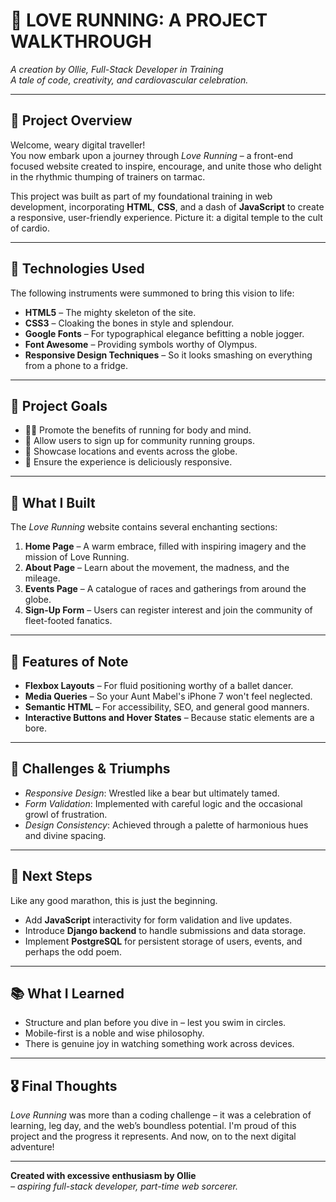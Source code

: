 # 💖 LOVE RUNNING: A PROJECT WALKTHROUGH

_A creation by Ollie, Full-Stack Developer in Training_  
*A tale of code, creativity, and cardiovascular celebration.*

---

## 🏁 Project Overview

Welcome, weary digital traveller!  
You now embark upon a journey through _Love Running_ – a front-end focused website created to inspire, encourage, and unite those who delight in the rhythmic thumping of trainers on tarmac.

This project was built as part of my foundational training in web development, incorporating **HTML**, **CSS**, and a dash of **JavaScript** to create a responsive, user-friendly experience. Picture it: a digital temple to the cult of cardio.

---

## 🧱 Technologies Used

The following instruments were summoned to bring this vision to life:

- **HTML5** – The mighty skeleton of the site.
- **CSS3** – Cloaking the bones in style and splendour.
- **Google Fonts** – For typographical elegance befitting a noble jogger.
- **Font Awesome** – Providing symbols worthy of Olympus.
- **Responsive Design Techniques** – So it looks smashing on everything from a phone to a fridge.

---

## 📜 Project Goals

- 🏃‍♂️ Promote the benefits of running for body and mind.
- 💌 Allow users to sign up for community running groups.
- 📍 Showcase locations and events across the globe.
- 📱 Ensure the experience is deliciously responsive.

---

## 🔨 What I Built

The *Love Running* website contains several enchanting sections:

1. **Home Page** – A warm embrace, filled with inspiring imagery and the mission of Love Running.
2. **About Page** – Learn about the movement, the madness, and the mileage.
3. **Events Page** – A catalogue of races and gatherings from around the globe.
4. **Sign-Up Form** – Users can register interest and join the community of fleet-footed fanatics.

---

## 📸 Features of Note

- **Flexbox Layouts** – For fluid positioning worthy of a ballet dancer.
- **Media Queries** – So your Aunt Mabel's iPhone 7 won't feel neglected.
- **Semantic HTML** – For accessibility, SEO, and general good manners.
- **Interactive Buttons and Hover States** – Because static elements are a bore.

---

## 🧪 Challenges & Triumphs

- *Responsive Design*: Wrestled like a bear but ultimately tamed.  
- *Form Validation*: Implemented with careful logic and the occasional growl of frustration.  
- *Design Consistency*: Achieved through a palette of harmonious hues and divine spacing.

---

## 🔮 Next Steps

Like any good marathon, this is just the beginning.

- Add **JavaScript** interactivity for form validation and live updates.
- Introduce **Django backend** to handle submissions and data storage.
- Implement **PostgreSQL** for persistent storage of users, events, and perhaps the odd poem.

---

## 📚 What I Learned

- Structure and plan before you dive in – lest you swim in circles.
- Mobile-first is a noble and wise philosophy.
- There is genuine joy in watching something work across devices.

---

## 🎖️ Final Thoughts

*Love Running* was more than a coding challenge – it was a celebration of learning, leg day, and the web’s boundless potential. I'm proud of this project and the progress it represents. And now, on to the next digital adventure!

---

**Created with excessive enthusiasm by Ollie**  
*– aspiring full-stack developer, part-time web sorcerer.*
